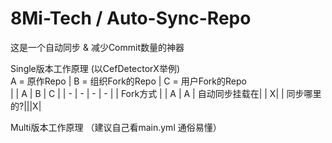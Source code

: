 # 8Mi-Tech / Auto-Sync-Repo

这是一个自动同步 & 减少Commit数量的神器<br>

Single版本工作原理 (以CefDetectorX举例)<br>
A = 原作Repo | B = 组织Fork的Repo | C = 用户Fork的Repo
<br>
| | A | B | C |
| - | - | - | - |
| Fork方式 | | A | A
| 自动同步挂载在| | X| 
| 同步哪里的?|||X|

Multi版本工作原理 （建议自己看main.yml 通俗易懂）

